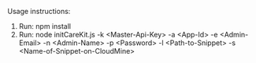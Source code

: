 Usage instructions:

1) Run: npm install
2) Run: node initCareKit.js -k \<Master-Api-Key> -a \<App-Id> -e \<Admin-Email> -n \<Admin-Name> -p \<Password> -l \<Path-to-Snippet> -s \<Name-of-Snippet-on-CloudMine>
